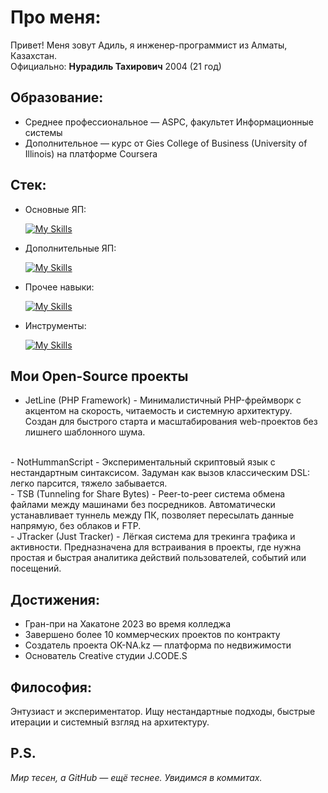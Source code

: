 # Про меня:
Привет! Меня зовут Адиль, я инженер-программист из Алматы, Казахстан. <br>
Официально: __Нурадиль Тахирович__ 2004 (21 год)

## Образование:
- Среднее профессиональное — ASPC, факультет Информационные системы
- Дополнительное — курс от Gies College of Business (University of Illinois) на платформе Coursera

## Стек:
- Основные ЯП:

  [![My Skills](https://skillicons.dev/icons?i=php,js,py)](https://github.com/A01L)

- Дополнительные ЯП:

  [![My Skills](https://skillicons.dev/icons?i=java,nodejs,go,cpp,ts)](https://github.com/A01L)

- Прочее навыки:

  [![My Skills](https://skillicons.dev/icons?i=html,css,bootstrap,jquery,threejs,mysql,ubuntu,firebase,redis,aws,arduino)](https://github.com/A01L)

- Инструменты:

  [![My Skills](https://skillicons.dev/icons?i=vscode,visualstudio,github,npm,figma,obsidian,notion,blender,ai,ps,pr)](https://github.com/A01L)

## Мои Open-Source проекты
- JetLine (PHP Framework) - Минималистичный PHP-фреймворк с акцентом на скорость, читаемость и системную архитектуру.
Создан для быстрого старта и масштабирования web-проектов без лишнего шаблонного шума.
 <br>
- NotHummanScript - Экспериментальный скриптовый язык с нестандартным синтаксисом.
Задуман как вызов классическим DSL: легко парсится, тяжело забывается.
 <br>
- TSB (Tunneling for Share Bytes) - Peer-to-peer система обмена файлами между машинами без посредников.
Автоматически устанавливает туннель между ПК, позволяет пересылать данные напрямую, без облаков и FTP.
 <br>
- JTracker (Just Tracker) - Лёгкая система для трекинга трафика и активности.
Предназначена для встраивания в проекты, где нужна простая и быстрая аналитика действий пользователей, событий или посещений.

## Достижения:
- Гран-при на Хакатоне 2023 во время колледжа
- Завершено более 10 коммерческих проектов по контракту
- Создатель проекта OK-NA.kz — платформа по недвижимости
- Основатель Creative студии J.CODE.S

## Философия:
Энтузиаст и экспериментатор. Ищу нестандартные подходы, быстрые итерации и системный взгляд на архитектуру.

## P.S.
_Мир тесен, а GitHub — ещё теснее. Увидимся в коммитах._
